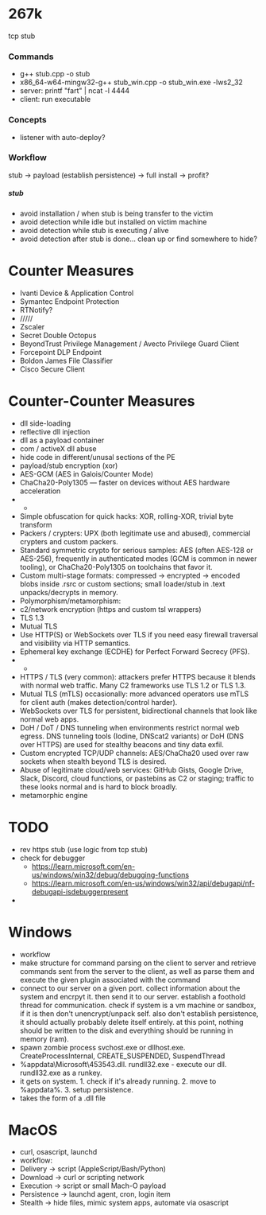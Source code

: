 # 267k
tcp stub

### Commands
- g++ stub.cpp -o stub
- x86_64-w64-mingw32-g++ stub_win.cpp -o stub_win.exe -lws2_32
- server: printf "fart" | ncat -l 4444
- client: run executable

### Concepts
- listener with auto-deploy?

### Workflow
stub -> payload (establish persistence) -> full install -> profit? 

##### stub
- avoid installation / when stub is being transfer to the victim
- avoid detection while idle but installed on victim machine
- avoid detection while stub is executing / alive
- avoid detection after stub is done... clean up or find somewhere to hide?

# Counter Measures
- Ivanti Device & Application Control
- Symantec Endpoint Protection
- RTNotify?
- /////
- Zscaler
- Secret Double Octopus
- BeyondTrust Privilege Management / Avecto Privilege Guard Client
- Forcepoint DLP Endpoint
- Boldon James File Classifier
- Cisco Secure Client

# Counter-Counter Measures
- dll side-loading
- reflective dll injection
- dll as a payload container
- com / activeX dll abuse
- hide code in different/unusal sections of the PE
- payload/stub encryption (xor)
-   AES-GCM (AES in Galois/Counter Mode)
-   ChaCha20-Poly1305 — faster on devices without AES hardware acceleration
-   -
-   Simple obfuscation for quick hacks: XOR, rolling-XOR, trivial byte transform
-   Packers / crypters: UPX (both legitimate use and abused), commercial crypters and custom packers.
-   Standard symmetric crypto for serious samples: AES (often AES-128 or AES-256), frequently in authenticated modes (GCM is common in newer tooling), or ChaCha20-Poly1305 on toolchains that favor it.
-   Custom multi-stage formats: compressed → encrypted → encoded blobs inside .rsrc or custom sections; small loader/stub in .text unpacks/decrypts in memory.
-   Polymorphism/metamorphism:
- c2/network encryption (https and custom tsl wrappers)
-   TLS 1.3
-   Mutual TLS
-   Use HTTP(S) or WebSockets over TLS if you need easy firewall traversal and visibility via HTTP semantics.
-   Ephemeral key exchange (ECDHE) for Perfect Forward Secrecy (PFS).
-   -
-   HTTPS / TLS (very common): attackers prefer HTTPS because it blends with normal web traffic. Many C2 frameworks use TLS 1.2 or TLS 1.3.
-   Mutual TLS (mTLS) occasionally: more advanced operators use mTLS for client auth (makes detection/control harder).
-   WebSockets over TLS for persistent, bidirectional channels that look like normal web apps.
-   DoH / DoT / DNS tunneling when environments restrict normal web egress. DNS tunneling tools (Iodine, DNScat2 variants) or DoH (DNS over HTTPS) are used for stealthy beacons and tiny data exfil.
-   Custom encrypted TCP/UDP channels: AES/ChaCha20 used over raw sockets when stealth beyond TLS is desired.
-   Abuse of legitimate cloud/web services: GitHub Gists, Google Drive, Slack, Discord, cloud functions, or pastebins as C2 or staging; traffic to these looks normal and is hard to block broadly.
- metamorphic engine

# TODO
- rev https stub (use logic from tcp stub)
- check for debugger
  - https://learn.microsoft.com/en-us/windows/win32/debug/debugging-functions
  - https://learn.microsoft.com/en-us/windows/win32/api/debugapi/nf-debugapi-isdebuggerpresent
- 

# Windows
- workflow
-   make structure for command parsing on the client to server and retrieve commands sent from the server to the client, as well as parse them and execute the given plugin associated with the command
-   connect to our server on a given port. collect information about the system and encrpyt it. then send it to our server. establish a foothold thread for communication. check if system is a vm machine or sandbox, if it is then don't unencrypt/unpack self. also don't establish persistence, it should actually probably delete itself entirely. at this point, nothing should be written to the disk and everything should be running in memory (ram).
-   spawn zombie process svchost.exe or dllhost.exe. CreateProcessInternal, CREATE_SUSPENDED, SuspendThread
-   %appdata\\Microsoft\\453543.dll. rundll32.exe - execute our dll. rundll32.exe as a runkey.
-   it gets on system. 1. check if it's already running. 2. move to %appdata%. 3. setup persistence.
-   takes the form of a .dll file

# MacOS
- curl, osascript, launchd
- workflow:
-   Delivery → script (AppleScript/Bash/Python)
-   Download → curl or scripting network
-   Execution → script or small Mach-O payload
-   Persistence → launchd agent, cron, login item
-   Stealth → hide files, mimic system apps, automate via osascript
